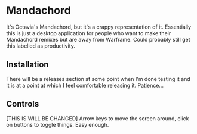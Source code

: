 # Mandachord  
It's Octavia's Mandachord, but it's a crappy representation of it. Essentially this is just a desktop application for people who want to make their Mandachord remixes but are away from Warframe. Could probably still get this labelled as productivity.  

## Installation  
There will be a releases section at some point when I'm done testing it and it is at a point at which I feel comfortable releasing it. Patience...  

## Controls  
[THIS IS WILL BE CHANGED] Arrow keys to move the screen around, click on buttons to toggle things. Easy enough.
